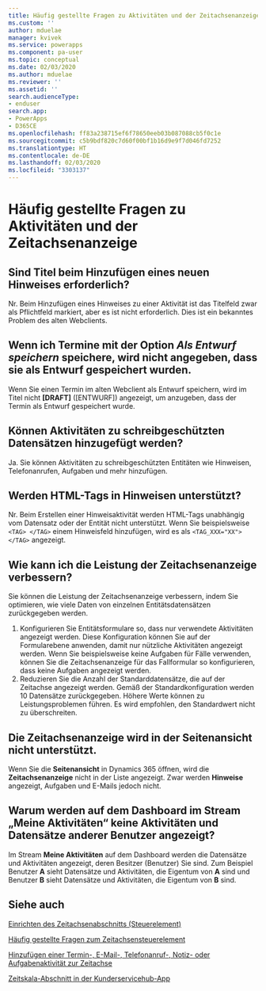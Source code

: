 ```yaml
---
title: Häufig gestellte Fragen zu Aktivitäten und der Zeitachsenanzeige | Microsoft-Dokumentation
ms.custom: ''
author: mduelae
manager: kvivek
ms.service: powerapps
ms.component: pa-user
ms.topic: conceptual
ms.date: 02/03/2020
ms.author: mduelae
ms.reviewer: ''
ms.assetid: ''
search.audienceType:
- enduser
search.app:
- PowerApps
- D365CE
ms.openlocfilehash: ff83a238715ef6f78650eeb03b087088cb5f0c1e
ms.sourcegitcommit: c5b9bdf820c7d60f00bf1b16d9e9f7d046fd7252
ms.translationtype: HT
ms.contentlocale: de-DE
ms.lasthandoff: 02/03/2020
ms.locfileid: "3303137"
---
```

# <a name="frequently-asked-questions-about-activities-and-the-timeline-wall"></a>Häufig gestellte Fragen zu Aktivitäten und der Zeitachsenanzeige  

## <a name="is-a-title-required-when-adding-a-new-note"></a>Sind Titel beim Hinzufügen eines neuen Hinweises erforderlich?

Nr. Beim Hinzufügen eines Hinweises zu einer Aktivität ist das Titelfeld zwar als Pflichtfeld markiert, aber es ist nicht erforderlich. Dies ist ein bekanntes Problem des alten Webclients.

## <a name="for-an-appointment-when-i-choose-the-option-to-save-as-draft-it-doesnt-show-that-the-appointment-has-been-saved-as-a-draft"></a>Wenn ich Termine mit der Option *Als Entwurf speichern* speichere, wird nicht angegeben, dass sie als Entwurf gespeichert wurden.

Wenn Sie einen Termin im alten Webclient als Entwurf speichern, wird im Titel nicht **[DRAFT]** ([ENTWURF]) angezeigt, um anzugeben, dass der Termin als Entwurf gespeichert wurde.

## <a name="can-i-add-activities-to-read-only-records"></a>Können Aktivitäten zu schreibgeschützten Datensätzen hinzugefügt werden?

Ja. Sie können Aktivitäten zu schreibgeschützten Entitäten wie Hinweisen, Telefonanrufen, Aufgaben und mehr hinzufügen. 

## <a name="are-html-tags-supported-in-notes"></a>Werden HTML-Tags in **Hinweisen** unterstützt?

Nr. Beim Erstellen einer Hinweisaktivität werden HTML-Tags unabhängig vom Datensatz oder der Entität nicht unterstützt. Wenn Sie beispielsweise `<TAG> </TAG>` einem Hinweisfeld hinzufügen, wird es als `<TAG_XXX="XX"> </TAG>` angezeigt.

## <a name="how-can-i-improve-performance-on-timeline-wall"></a>Wie kann ich die Leistung der Zeitachsenanzeige verbessern?

Sie können die Leistung der Zeitachsenanzeige verbessern, indem Sie optimieren, wie viele Daten von einzelnen Entitätsdatensätzen zurückgegeben werden. 

1.  Konfigurieren Sie Entitätsformulare so, dass nur verwendete Aktivitäten angezeigt werden.  Diese Konfiguration können Sie auf der Formularebene anwenden, damit nur nützliche Aktivitäten angezeigt werden.  Wenn Sie beispielsweise keine Aufgaben für Fälle verwenden, können Sie die Zeitachsenanzeige für das Fallformular so konfigurieren, dass keine Aufgaben angezeigt werden.
2.  Reduzieren Sie die Anzahl der Standarddatensätze, die auf der Zeitachse angezeigt werden.  Gemäß der Standardkonfiguration werden 10 Datensätze zurückgegeben. Höhere Werte können zu Leistungsproblemen führen.  Es wird empfohlen, den Standardwert nicht zu überschreiten. 

## <a name="activity-wall-is-not-supported-in-print-preview"></a>Die Zeitachsenanzeige wird in der Seitenansicht nicht unterstützt.

Wenn Sie die **Seitenansicht** in Dynamics 365 öffnen, wird die **Zeitachsenanzeige** nicht in der Liste angezeigt. Zwar werden **Hinweise** angezeigt, Aufgaben und E-Mails jedoch nicht.

## <a name="why-i-cant-see-other-users-activities-and-records-in-the-my-activities-stream-in-the-dashboard"></a>Warum werden auf dem Dashboard im Stream „Meine Aktivitäten“ keine Aktivitäten und Datensätze anderer Benutzer angezeigt?

Im Stream **Meine Aktivitäten** auf dem Dashboard werden die Datensätze und Aktivitäten angezeigt, deren Besitzer (Benutzer) Sie sind. Zum Beispiel Benutzer **A** sieht Datensätze und Aktivitäten, die Eigentum von **A** sind und Benutzer **B** sieht Datensätze und Aktivitäten, die Eigentum von **B** sind.

## <a name="see-also"></a>Siehe auch

[Einrichten des Zeitachsenabschnitts (Steuerelement)](../maker/model-driven-apps/set-up-timeline-control.md)

[Häufig gestellte Fragen zum Zeitachsensteuerelement](../maker/model-driven-apps/faqs-timeline-control.md)

[Hinzufügen einer Termin-, E-Mail-, Telefonanruf-, Notiz- oder Aufgabenaktivität zur Zeitachse](add-activities.md)

[Zeitskala-Abschnitt in der Kunderservicehub-App](https://docs.microsoft.com/dynamics365/customer-service/customer-service-hub-user-guide-basics#timeline)